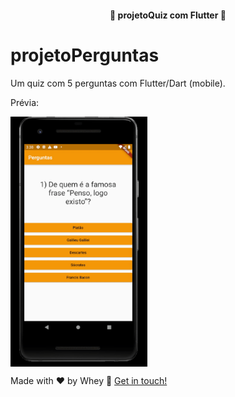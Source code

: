 <h4 align="center"> 
	🚀 projetoQuiz com Flutter 🚀 
</h4>

# projetoPerguntas

Um quiz com 5 perguntas com Flutter/Dart (mobile).

Prévia:

<img src="./assets/quiz.gif" alt="Quiz Demo" height="400" align="center"/> 

Made with ♥ by Whey :wave: [Get in touch!](https://www.linkedin.com/in/wheyckson-lopes/)



